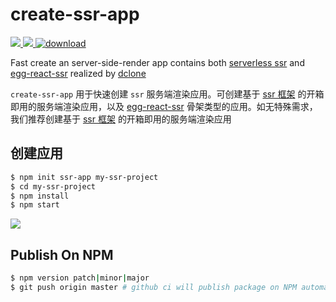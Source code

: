 # create-ssr-app

<a href="https://github.com/zhangyuang/create-ssr-app/actions">
  <img src="https://github.com/zhangyuang/create-ssr-app/workflows/CI/badge.svg"/>
</a>
<a href="https://codecov.io/gh/zhangyuang/create-ssr-app">
  <img src="https://codecov.io/gh/zhangyuang/create-ssr-app/branch/master/graph/badge.svg?token=TW0NOTDU39"/>
</a>  
<a href="https://npmcharts.com/compare/create-ssr-app"><img src="https://img.shields.io/npm/dt/create-ssr-app" alt="download"></a>

Fast create an server-side-render app contains both [serverless ssr](https://github.com/zhangyuang/ssr) and [egg-react-ssr](https://github.com/zhangyuang/egg-react-ssr/) realized by [dclone](https://github.com/zhangyuang/dclone)

`create-ssr-app` 用于快速创建 `ssr` 服务端渲染应用。可创建基于 [ssr 框架](https://github.com/zhangyuang/ssr) 的开箱即用的服务端渲染应用，以及 [egg-react-ssr](https://github.com/zhangyuang/egg-react-ssr/) 骨架类型的应用。如无特殊需求，我们推荐创建基于 [ssr 框架](https://github.com/zhangyuang/ssr) 的开箱即用的服务端渲染应用

## 创建应用

```bash
$ npm init ssr-app my-ssr-project
$ cd my-ssr-project
$ npm install
$ npm start
```

![](http://doc.ssr-fc.com/images/resume3.svg)


## Publish On NPM

```bash
$ npm version patch|minor|major
$ git push origin master # github ci will publish package on NPM automatically
```

